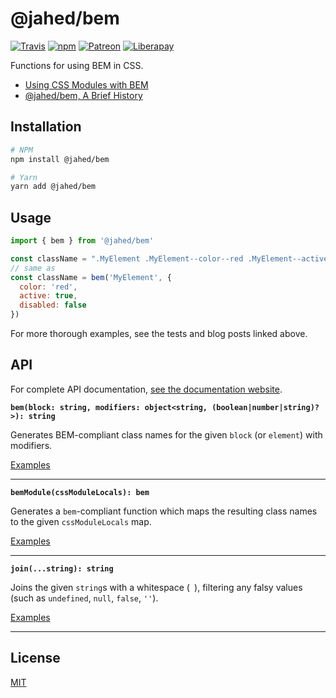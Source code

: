 # @jahed/bem

[![Travis](https://img.shields.io/travis/jahed/bem.svg)](https://travis-ci.org/jahed/bem)
[![npm](https://img.shields.io/npm/v/@jahed/bem.svg)](https://www.npmjs.com/package/@jahed/bem)
[![Patreon](https://img.shields.io/badge/patreon-donate-f96854.svg)](https://www.patreon.com/jahed)
[![Liberapay](https://img.shields.io/badge/liberapay-donate-d9b113.svg)](https://liberapay.com/jahed)

Functions for using BEM in CSS.

- [Using CSS Modules with BEM](https://jahed.io/2018/02/09/using-css-modules-with-bem/)
- [@jahed/bem, A Brief History](https://jahed.io/2018/02/09/jahed-bem-a-brief-history/)

## Installation

```bash
# NPM
npm install @jahed/bem

# Yarn
yarn add @jahed/bem
```

## Usage

```js
import { bem } from '@jahed/bem'

const className = ".MyElement .MyElement--color--red .MyElement--active"
// same as
const className = bem('MyElement', { 
  color: 'red', 
  active: true, 
  disabled: false 
})
```

For more thorough examples, see the tests and blog posts linked above.

## API

For complete API documentation, [see the documentation website](https://jahed.github.io/bem/).

**`bem(block: string, modifiers: object<string, (boolean|number|string)?>): string`**

Generates BEM-compliant class names for the given `block` (or `element`) with modifiers.

[Examples](src/bemModule.test.js)

---

**`bemModule(cssModuleLocals): bem`**

Generates a `bem`-compliant function which maps the resulting class names to the given 
`cssModuleLocals` map.

[Examples](src/bemModule.test.js)

---

**`join(...string): string`**

Joins the given `string`s with a whitespace (` `), filtering any falsy 
values (such as `undefined`, `null`, `false`, `''`).

[Examples](src/join.test.js)

---

## License

[MIT](LICENSE)
